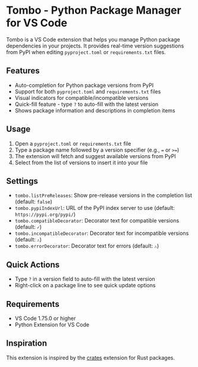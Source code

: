 # Tombo - Python Package Manager for VS Code

Tombo is a VS Code extension that helps you manage Python package dependencies in your projects. It provides real-time version suggestions from PyPI when editing `pyproject.toml` or `requirements.txt` files.

## Features

- Auto-completion for Python package versions from PyPI
- Support for both `pyproject.toml` and `requirements.txt` files
- Visual indicators for compatible/incompatible versions
- Quick-fill feature - type `?` to auto-fill with the latest version
- Shows package information and descriptions in completion items

## Usage

1. Open a `pyproject.toml` or `requirements.txt` file
2. Type a package name followed by a version specifier (e.g., `=` or `>=`)
3. The extension will fetch and suggest available versions from PyPI
4. Select from the list of versions to insert it into your file

## Settings

- `tombo.listPreReleases`: Show pre-release versions in the completion list (default: `false`)
- `tombo.pypiIndexUrl`: URL of the PyPI index server to use (default: `https://pypi.org/pypi/`)
- `tombo.compatibleDecorator`: Decorator text for compatible versions (default: `✓`)
- `tombo.incompatibleDecorator`: Decorator text for incompatible versions (default: `⚠`)
- `tombo.errorDecorator`: Decorator text for errors (default: `⚠️`)

## Quick Actions

- Type `?` in a version field to auto-fill with the latest version
- Right-click on a package line to see quick update options

## Requirements

- VS Code 1.75.0 or higher
- Python Extension for VS Code

## Inspiration

This extension is inspired by the [crates](https://marketplace.visualstudio.com/items?itemName=serayuzgur.crates) extension for Rust packages.
